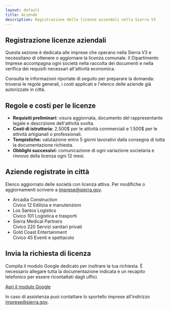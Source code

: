 ```yaml
---
layout: default
title: Aziende
description: Registrazione delle licenze aziendali nella Sierra V3
---
```


<section class="content-section">
  <h2>Registrazione licenze aziendali</h2>
  <p>Questa sezione è dedicata alle imprese che operano nella Sierra V3 e necessitano di ottenere o aggiornare la licenza comunale. Il Dipartimento Imprese accompagna ogni società nella raccolta dei documenti e nella verifica dei requisiti necessari all'attività economica.</p>
  <p>Consulta le informazioni riportate di seguito per preparare la domanda: troverai le regole generali, i costi applicati e l'elenco delle aziende già autorizzate in città.</p>
</section>

<section class="content-section">
  <h2>Regole e costi per le licenze</h2>
  <ul class="license-details">
    <li><strong>Requisiti preliminari:</strong> visura aggiornata, documento del rappresentante legale e descrizione dell'attività svolta.</li>
    <li><strong>Costi di istruttoria:</strong> 2.500$ per le attività commerciali e 1.500$ per le attività artigianali o professionali.</li>
    <li><strong>Tempistiche:</strong> valutazione entro 5 giorni lavorativi dalla consegna di tutta la documentazione richiesta.</li>
    <li><strong>Obblighi successivi:</strong> comunicazione di ogni variazione societaria e rinnovo della licenza ogni 12 mesi.</li>
  </ul>
</section>

<section class="content-section">
  <h2>Aziende registrate in città</h2>
  <p>Elenco aggiornato delle società con licenza attiva. Per modifiche o aggiornamenti scrivere a <a href="mailto:imprese@sierra.gov">imprese@sierra.gov</a>.</p>
  <ul class="company-list">
    <li>
      <span class="company-name">Arcadia Construction</span>
      <div class="company-meta">
        <span>Civico 12</span>
        <span>Edilizia e manutenzioni</span>
      </div>
    </li>
    <li>
      <span class="company-name">Los Santos Logistics</span>
      <div class="company-meta">
        <span>Civico 101</span>
        <span>Logistica e trasporti</span>
      </div>
    </li>
    <li>
      <span class="company-name">Sierra Medical Partners</span>
      <div class="company-meta">
        <span>Civico 220</span>
        <span>Servizi sanitari privati</span>
      </div>
    </li>
    <li>
      <span class="company-name">Gold Coast Entertainment</span>
      <div class="company-meta">
        <span>Civico 45</span>
        <span>Eventi e spettacolo</span>
      </div>
    </li>
  </ul>
</section>

<section class="content-section accent">
  <h2>Invia la richiesta di licenza</h2>
  <p>Compila il modulo Google dedicato per inoltrare la tua richiesta. È necessario allegare tutta la documentazione indicata e un recapito telefonico per essere ricontattati dagli uffici.</p>
  <div class="button-group">
    <a class="button primary" href="https://forms.gle/sierra-aziende" target="_blank" rel="noopener">Apri il modulo Google</a>
  </div>
  <p>In caso di assistenza puoi contattare lo sportello imprese all'indirizzo <a href="mailto:imprese@sierra.gov">imprese@sierra.gov</a>.</p>
</section>
